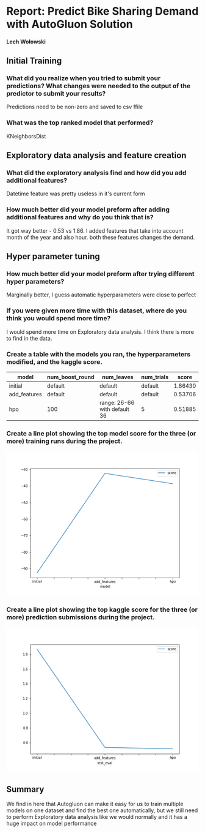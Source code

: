 # Report: Predict Bike Sharing Demand with AutoGluon Solution
#### Lech Wołowski

## Initial Training
### What did you realize when you tried to submit your predictions? What changes were needed to the output of the predictor to submit your results?
Predictions need to be non-zero and saved to csv ffile

### What was the top ranked model that performed?
KNeighborsDist

## Exploratory data analysis and feature creation
### What did the exploratory analysis find and how did you add additional features?
Datetime feature was pretty useless in it's current form

### How much better did your model preform after adding additional features and why do you think that is?
It got way better - 0.53 vs 1.86. I added features that take into account month of the year and also hour. both these features changes the demand.

## Hyper parameter tuning
### How much better did your model preform after trying different hyper parameters?
Marginally better, I guess automatic hyperparameters were close to perfect

### If you were given more time with this dataset, where do you think you would spend more time?
I would spend more time on Exploratory data analysis. I think there is more to find in the data.

### Create a table with the models you ran, the hyperparameters modified, and the kaggle score.
|model|num_boost_round|num_leaves|num_trials|score|
|--|--|--|--|--|
|initial|default|default|default|1.86430|
|add_features|default|default|default|0.53706|
|hpo|100|range: 26-66 with default 36|5|0.51885|

### Create a line plot showing the top model score for the three (or more) training runs during the project.

![model_train_score.png](img/model_train_score.png)

### Create a line plot showing the top kaggle score for the three (or more) prediction submissions during the project.

![model_test_score.png](img/model_test_score.png)

## Summary
We find in here that Autogluon can make it easy for us to train multiple models on one dataset and find the best one automatically, but we still need to perform Exploratory data analysis like we would normally and it has a huge impact on model performance